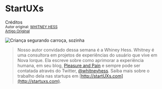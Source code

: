 StartUXs
=================
Créditos<br/>
<small>Autor original: [WHITNEY HESS](http://52weeksofux.com/)<br/>[Artigo Original](http://52weeksofux.com/post/890289075/startuxs)</small>

![Criança segurando carroça, sozinha](http://media.tumblr.com/tumblr_l6hlganQRU1qz7ace.jpg "Criança segurando carroça, sozinha")

> Nosso autor convidado dessa semana é a Whiney Hess. Whitney é uma consultora em projetos de experiências do usuário que vive em Nova Iorque. Ela escreve sobre como aprimorar a experiência humana, em seu blog, [Pleasure and Pain](http://whitneyhess.com/blog/) e sempre pode ser contatada através do Twitter, [@whitneyhess](http://twitter.com/whitneyhess). Saiba mais sobre o trabalho dela nas startups em [http://startUXs.com](http://startuxs.com).

